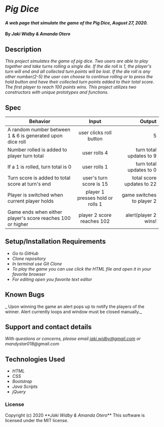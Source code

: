 # _Pig Dice_

#### _A web page that simulate the game of the Pig Dice, August 27, 2020._

#### By _**Jaki Widby & Amanda Otero**_

## Description

_This project simulates the game of pig dice. Two users are able to play together and take turns rolling a single die. If the die roll is 1, the player's turn will end and all collected turn points will be lost. If the die roll is any other number(2-5) the user can choose to continue rolling or to press the hold button and have their collected turn points added to their total score. The first player to reach 100 points wins. This project utilizes two constructors with unique prototypes and functions._

## Spec

| Behavior                                                   |               Input              |                     Output |
|------------------------------------------------------------|:--------------------------------:|---------------------------:|
| A random number between 1 & 6 is generated upon dice roll  |     user clicks  roll button     |              5             |
| Number rolled is added to player turn total                |           user rolls 4           |   turn total updates to 9  |
| If a 1 is rolled, turn total is 0                          |           user rolls 1           |   turn total updates to 0  |
| Turn score is added to total score at turn's end           |     user's turn  score is 15     |  total score updates to 22 |
| Player is switched when current player holds               | player 1 presses hold or rolls 1 | game switches to  player 2 |
| Game ends when either player's score reaches 100 or higher | player 2 score reaches 102       | alert(player 2 wins!       |

## Setup/Installation Requirements

* _Go to GitHub_
* _Clone repository_
* _In terminal use Git Clone_
* _To play the game you can use click the HTML file and open it in your favorite browser_
* _For editing open you favorite text editor_

## Known Bugs

_ Upon winning the game an alert pops up to notify the players of the winner. Alert currently loops and window must be closed manually._

## Support and contact details

_With questions or concerns, please email jaki.widby@gmail.com or mandystar018@gmail.com_

## Technologies Used

* _HTML_
* _CSS_
* _Bootstrap_
* _Java Scripts_
* _jQuery_

### License

Copyright (c) 2020 _**Jaki Widby & Amanda Otero_**
This software is licensed under the MIT license.